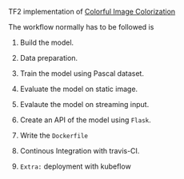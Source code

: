 TF2 implementation of  [Colorful Image Colorization](https://arxiv.org/abs/1603.08511) 

The workflow normally has to be followed is 
1. Build the model.
2. Data preparation.
3. Train the model using Pascal dataset.
4. Evaluate the model on static image.
5. Evalaute the model on streaming input.
6. Create an API of the model using `Flask`.
7. Write the `Dockerfile`
8. Continous Integration with travis-CI.

9. `Extra:` deployment with kubeflow

